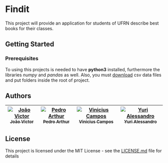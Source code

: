 # Findit

This project will provide an application for students of UFRN describe best books for their classes.

## Getting Started

### Prerequisites

To using this projects is needed to have **python3** installed, furthermore the libraries *numpy* and *pandas* as well.
Also, you must [download](https://www.dropbox.com/sh/spgbe9db4n34m66/AACjp2BAk3WcE0syXzeEY08Pa?dl=0) csv data files and put folders inside the root of project.
 
## Authors

[![João Victor](https://avatars.githubusercontent.com/jotaves?s=100)<br /><sub>João Victor</sub>](https://github.com/jotaves) | [![Pedro Arthur](https://avatars.githubusercontent.com/pedroarthur-mf?s=100)<br /><sub>Pedro Arthur</sub>](https://github.com/pedroarthur-mf) | [![Vinicius Campos](https://avatars.githubusercontent.com/Vinihcampos?s=100)<br /><sub>Vinicius Campos</sub>](http://viniciuscampos.me) | [![Yuri Alessandro](https://avatars.githubusercontent.com/YuriAlessandro?s=100)<br /><sub>Yuri Alessandro</sub>](https://github.com/YuriAlessandro)
------------ | ------------- | ------------ | ------------- 

## License

This project is licensed under the MIT License - see the [LICENSE.md](LICENSE) file for details
